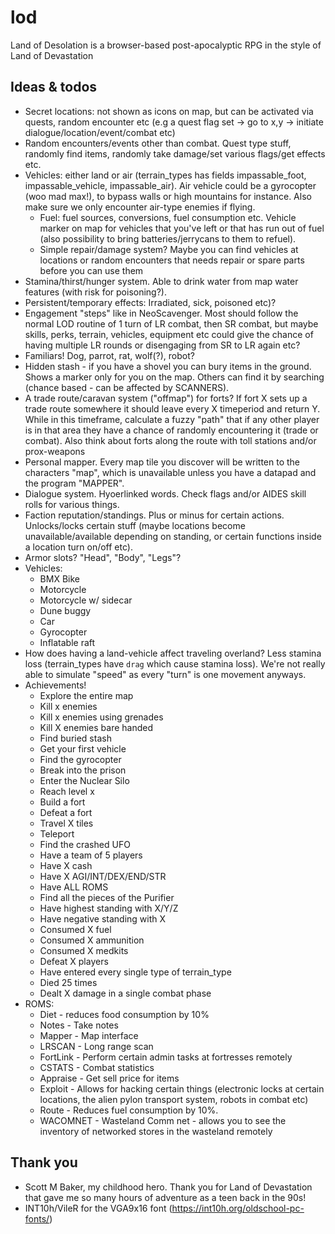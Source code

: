 # lod
Land of Desolation is a browser-based post-apocalyptic RPG in the style of Land of Devastation

## Ideas & todos
- Secret locations: not shown as icons on map, but can be activated via quests, random encounter etc (e.g a quest flag set -> go to x,y -> initiate dialogue/location/event/combat etc)
- Random encounters/events other than combat. Quest type stuff, randomly find items, randomly take damage/set various flags/get effects etc.
- Vehicles: either land or air (terrain_types has fields impassable_foot, impassable_vehicle, impassable_air). Air vehicle could be a gyrocopter (woo mad max!), to bypass walls or high mountains for instance. Also make sure we only encounter air-type enemies if flying.
  - Fuel: fuel sources, conversions, fuel consumption etc. Vehicle marker on map for vehicles that you've left or that has run out of fuel (also possibility to bring batteries/jerrycans to them to refuel).
  - Simple repair/damage system? Maybe you can find vehicles at locations or random encounters that needs repair or spare parts before you can use them
- Stamina/thirst/hunger system. Able to drink water from map water features (with risk for poisoning?).
- Persistent/temporary effects: Irradiated, sick, poisoned etc)?
- Engagement "steps" like in NeoScavenger. Most should follow the normal LOD routine of 1 turn of LR combat, then SR combat, but maybe skills, perks, terrain, vehicles, equipment etc could give the chance of having multiple LR rounds or disengaging from SR to LR again etc?
- Familiars! Dog, parrot, rat, wolf(?), robot?
- Hidden stash - if you have a shovel you can bury items in the ground. Shows a marker only for you on the map. Others can find it by searching (chance based - can be affected by SCANNERS).
- A trade route/caravan system ("offmap") for forts? If fort X sets up a trade route somewhere it should leave every X timeperiod and return Y. While in this timeframe, calculate a fuzzy "path" that if any other player is in that area they have a chance of randomly encountering it (trade or combat). Also think about forts along the route with toll stations and/or prox-weapons
- Personal mapper. Every map tile you discover will be written to the characters "map", which is unavailable unless you have a datapad and the program "MAPPER".
- Dialogue system. Hyoerlinked words. Check flags and/or AIDES skill rolls for various things.
- Faction reputation/standings. Plus or minus for certain actions. Unlocks/locks certain stuff (maybe locations become unavailable/available depending on standing, or certain functions inside a location turn on/off etc).
- Armor slots? "Head", "Body", "Legs"?
- Vehicles:
  - BMX Bike
  - Motorcycle
  - Motorcycle w/ sidecar
  - Dune buggy
  - Car
  - Gyrocopter
  - Inflatable raft
- How does having a land-vehicle affect traveling overland? Less stamina loss (terrain_types have `drag` which cause stamina loss). We're not really able to simulate "speed" as every "turn" is one movement anyways.
- Achievements!
  - Explore the entire map
  - Kill x enemies
  - Kill x enemies using grenades
  - Kill X enemies bare handed
  - Find buried stash
  - Get your first vehicle
  - Find the gyrocopter
  - Break into the prison
  - Enter the Nuclear Silo
  - Reach level x
  - Build a fort
  - Defeat a fort
  - Travel X tiles
  - Teleport
  - Find the crashed UFO
  - Have a team of 5 players
  - Have X cash
  - Have X AGI/INT/DEX/END/STR
  - Have ALL ROMS
  - Find all the pieces of the Purifier
  - Have highest standing with X/Y/Z
  - Have negative standing with X
  - Consumed X fuel
  - Consumed X ammunition
  - Consumed X medkits
  - Defeat X players
  - Have entered every single type of terrain_type
  - Died 25 times
  - Dealt X damage in a single combat phase
- ROMS:
  - Diet - reduces food consumption by 10%
  - Notes - Take notes
  - Mapper - Map interface
  - LRSCAN - Long range scan
  - FortLink - Perform certain admin tasks at fortresses remotely
  - CSTATS - Combat statistics
  - Appraise - Get sell price for items
  - Exploit - Allows for hacking certain things (electronic locks at certain locations, the alien pylon transport system, robots in combat etc)
  - Route - Reduces fuel consumption by 10%.
  - WACOMNET - Wasteland Comm net - allows you to see the inventory of networked stores in the wasteland remotely

## Thank you
- Scott M Baker, my childhood hero. Thank you for Land of Devastation that gave me so many hours of adventure as a teen back in the 90s!
- INT10h/VileR for the VGA9x16 font (https://int10h.org/oldschool-pc-fonts/)
